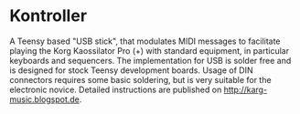 # Kontroller
A Teensy based "USB stick", that modulates MIDI messages to facilitate playing the Korg Kaossilator Pro (+) with standard equipment, in particular keyboards and sequencers. The implementation for USB is solder free and is designed for stock Teensy development boards. Usage of DIN connectors requires some basic soldering, but is very suitable for the electronic novice. Detailed instructions are published on http://karg-music.blogspot.de.
